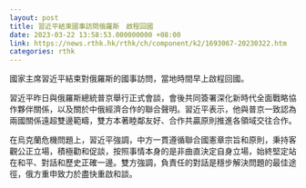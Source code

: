 ```yaml
---
layout: post
title: 習近平結束國事訪問俄羅斯　啟程回國
date: 2023-03-22 13:58:53.000000000 +08:00
link: https://news.rthk.hk/rthk/ch/component/k2/1693067-20230322.htm
categories: rthk
---
```


國家主席習近平結束對俄羅斯的國事訪問，當地時間早上啟程回國。

習近平昨日與俄羅斯總統普京舉行正式會談，會後共同簽署深化新時代全面戰略協作夥伴關係，以及關於中俄經濟合作的聯合聲明。習近平表示，他與普京一致認為兩國關係遠超雙邊範疇，雙方本著睦鄰友好、合作共贏原則推進各領域交往合作。

在烏克蘭危機問題上，習近平強調，中方一貫遵循聯合國憲章宗旨和原則，秉持客觀公正立場，積極勸和促談，按照事情本身的是非曲直決定自身立場，始終堅定站在和平、對話和歷史正確一邊。雙方強調，負責任的對話是穩步解決問題的最佳途徑，俄方重申致力於盡快重啟和談。

